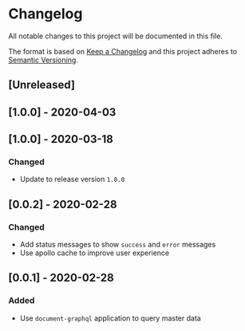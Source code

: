 # Changelog

All notable changes to this project will be documented in this file.

The format is based on [Keep a Changelog](http://keepachangelog.com/en/1.0.0/)
and this project adheres to [Semantic Versioning](http://semver.org/spec/v2.0.0.html).

## [Unreleased]

## [1.0.0] - 2020-04-03

## [1.0.0] - 2020-03-18
### Changed
- Update to release version `1.0.0`

## [0.0.2] - 2020-02-28
### Changed
- Add status messages to show `success` and `error` messages
- Use apollo cache to improve user experience  

## [0.0.1] - 2020-02-28
### Added
- Use `document-graphql` application to query master data 


